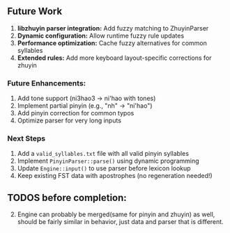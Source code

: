 ## Future Work

1. **libzhuyin parser integration:** Add fuzzy matching to ZhuyinParser
2. **Dynamic configuration:** Allow runtime fuzzy rule updates
3. **Performance optimization:** Cache fuzzy alternatives for common syllables
4. **Extended rules:** Add more keyboard layout-specific corrections for zhuyin

### Future Enhancements:
1. Add tone support (ni3hao3 → ni'hao with tones)
2. Implement partial pinyin (e.g., "nh" → "ni'hao")
3. Add pinyin correction for common typos
4. Optimize parser for very long inputs

### Next Steps

1. Add a `valid_syllables.txt` file with all valid pinyin syllables
2. Implement `PinyinParser::parse()` using dynamic programming
3. Update `Engine::input()` to use parser before lexicon lookup
4. Keep existing FST data with apostrophes (no regeneration needed!)

## TODOS before completion:
2. Engine can probably be merged(same for pinyin and zhuyin) as well, should be fairly similar in behavior, just data and parser that is different. 